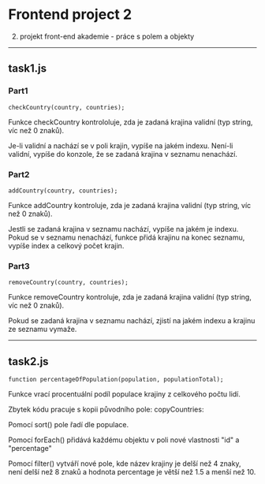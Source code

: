 # Frontend project 2

2. projekt front-end akademie - práce s polem a objekty

---

## task1.js
### Part1

```checkCountry(country, countries);```
  
Funkce checkCountry kontrololuje, zda je zadaná krajina validní (typ string, víc než 0 znaků).  
  
Je-li validní a nachází se v poli krajin, vypíše na jakém indexu. Není-li validní, vypíše do konzole, že se zadaná krajina v seznamu nenachází.

### Part2

```addCountry(country, countries);```
  
Funkce addCountry kontroluje, zda je zadaná krajina validní (typ string, víc než 0 znaků).
  
Jestli se zadaná krajina v seznamu nachází, vypíše na jakém je indexu. Pokud se v seznamu nenachází, funkce přidá krajinu na konec seznamu, vypíše index a celkový počet krajin.

### Part3

```removeCountry(country, countries);```
  
Funkce removeCountry kontroluje, zda je zadaná krajina validní (typ string, víc než 0 znaků).
  
Pokud se zadaná krajina v seznamu nachází, zjistí na jakém indexu a krajinu ze seznamu vymaže.

---

## task2.js

```function percentageOfPopulation(population, populationTotal);```
  
Funkce vrací procentuální podíl populace krajiny z celkového počtu lidí.
  
Zbytek kódu pracuje s kopii původního pole: copyCountries:
  
Pomocí sort() pole řadí dle populace.
  
Pomocí forEach() přidává každému objektu v poli nové vlastnosti "id" a "percentage"
  
Pomocí filter() vytváří nové pole, kde název krajiny je delší než 4 znaky, není delší než 8 znaků a hodnota percentage je větší než 1.5 a menší než 10.
